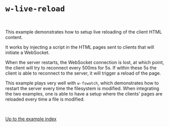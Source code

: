 # `w-live-reload`

<br>

This example demonstrates how to setup live reloading of the client HTML content.

It works by injecting a script in the HTML pages sent to clients that will initiate a WebSocket.

When the server restarts, the WebSocket connection is lost, at which point, the client will try to reconnect every 500ms for 5s.
If within these 5s the client is able to reconnect to the server, it will trigger a reload of the page.

This example plays very well with `w-fswatch`, which demonstrates how to restart the server every time the filesystem is modified.
When integrating the two examples, one is able to have a setup where the clients' pages are reloaded every time a file is modified.

<br>

[Up to the example index](../#examples)

